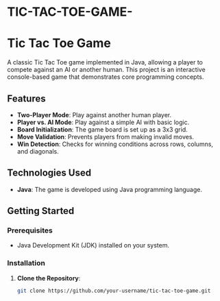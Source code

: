 # TIC-TAC-TOE-GAME-
# Tic Tac Toe Game

A classic Tic Tac Toe game implemented in Java, allowing a player to compete against an AI or another human. This project is an interactive console-based game that demonstrates core programming concepts.

## Features

- **Two-Player Mode**: Play against another human player.
- **Player vs. AI Mode**: Play against a simple AI with basic logic.
- **Board Initialization**: The game board is set up as a 3x3 grid.
- **Move Validation**: Prevents players from making invalid moves.
- **Win Detection**: Checks for winning conditions across rows, columns, and diagonals.

## Technologies Used

- **Java**: The game is developed using Java programming language.

## Getting Started

### Prerequisites

- Java Development Kit (JDK) installed on your system.

### Installation

1. **Clone the Repository**:

   ```bash
   git clone https://github.com/your-username/tic-tac-toe-game.git



